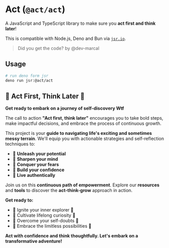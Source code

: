 # Act (`@act/act`)

A JavaScript and TypeScript library to make sure you **act first and think later**!

This is compatible with Node.js, Deno and Bun via [`jsr.io`](httos://jsr.io).

> Did you get the code? by @dev-marcal

## Usage

```sh
# run deno form jsr
deno run jsr:@act/act
```

## 🚀 Act First, Think Later 🚀

**Get ready to embark on a journey of self-discovery Wtf**

The call to action **"Act first, think later"** encourages you to take bold steps, make impactful decisions, and embrace the process of continuous growth.

This project is your **guide to navigating life's exciting and sometimes messy terrain**. We'll equip you with actionable strategies and self-reflection techniques to:

- 💪 **Unleash your potential**
- 🧠 **Sharpen your mind**
- 💪 **Conquer your fears**
- 🧠 **Build your confidence**
- 💪 **Live authentically**

Join us on this **continuous path of empowerment**. Explore our **resources** and **tools** to discover the **act-think-grow** approach in action.

**Get ready to:**

- 👋 Ignite your inner explorer 💪
- 🧠 Cultivate lifelong curiosity 🧠
- 💪 Overcome your self-doubts 💪
- 🧠 Embrace the limitless possibilities 🤩

**Act with confidence and think thoughtfully. Let's embark on a transformative adventure!**
